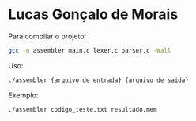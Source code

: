 # Lucas Gonçalo de Morais

Para compilar o projeto:
   ```sh
   gcc -o assembler main.c lexer.c parser.c -Wall
   
   ```
   
Uso:
   ```sh
   ./assembler {arquivo de entrada} {arquivo de saida}
   ```

Exemplo:
   ```sh
   ./assembler codigo_teste.txt resultado.mem
   ```
